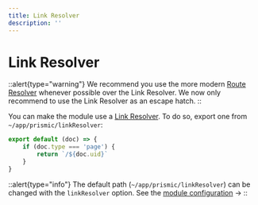 ```yaml
---
title: Link Resolver
description: ''
---
```


# Link Resolver

::alert{type="warning"}
We recommend you use the more modern [Route Resolver](https://prismic.io/docs/route-resolver) whenever possible over the Link Resolver. We now only recommend to use the Link Resolver as an escape hatch.
::

You can make the module use a [Link Resolver](https://prismic.io/docs/core-concepts/link-resolver-route-resolver?utm_campaign=devexp&utm_source=nuxt3doc&utm_medium=doc#link-resolver). To do so, export one from `~/app/prismic/linkResolver`:

```javascript [~/app/prismic/linkResolver.[jt]s]
export default (doc) => {
	if (doc.type === 'page') {
		return `/${doc.uid}`
	}
}
```

::alert{type="info"}
The default path (`~/app/prismic/linkResolver`) can be changed with the `linkResolver` option. See the [module configuration](/configuration#linkresolver) ->
::
